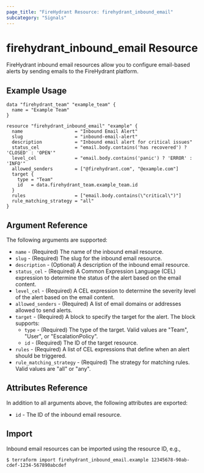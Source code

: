 ```yaml
---
page_title: "FireHydrant Resource: firehydrant_inbound_email"
subcategory: "Signals"
---
```


# firehydrant_inbound_email Resource

FireHydrant inbound email resources allow you to configure email-based alerts by sending emails to the FireHydrant platform.

## Example Usage

```hcl
data "firehydrant_team" "example_team" {
  name = "Example Team"
}

resource "firehydrant_inbound_email" "example" {
  name                   = "Inbound Email Alert"
  slug                   = "inbound-email-alert"
  description            = "Inbound email alert for critical issues"
  status_cel             = "email.body.contains('has recovered') ? 'CLOSED' : 'OPEN'"
  level_cel              = "email.body.contains('panic') ? 'ERROR' : 'INFO'"
  allowed_senders        = ["@firehydrant.com", "@example.com"]
  target {
    type = "Team"
    id   = data.firehydrant_team.example_team.id
  }
  rules                  = ["email.body.contains(\"critical\")"]
  rule_matching_strategy = "all"
}
```

## Argument Reference

The following arguments are supported:

* `name` - (Required) The name of the inbound email resource.
* `slug` - (Required) The slug for the inbound email resource.
* `description` - (Optional) A description of the inbound email resource.
* `status_cel` - (Required) A Common Expression Language (CEL) expression to determine the status of the alert based on the email content.
* `level_cel` - (Required) A CEL expression to determine the severity level of the alert based on the email content.
* `allowed_senders` - (Required) A list of email domains or addresses allowed to send alerts.
* `target` - (Required) A block to specify the target for the alert. The block supports:
  * `type` - (Required) The type of the target. Valid values are "Team", "User", or "EscalationPolicy".
  * `id` - (Required) The ID of the target resource.
* `rules` - (Required) A list of CEL expressions that define when an alert should be triggered.
* `rule_matching_strategy` - (Required) The strategy for matching rules. Valid values are "all" or "any".

## Attributes Reference

In addition to all arguments above, the following attributes are exported:

* `id` - The ID of the inbound email resource.

## Import

Inbound email resources can be imported using the resource ID, e.g.,

```
$ terraform import firehydrant_inbound_email.example 12345678-90ab-cdef-1234-567890abcdef
```
